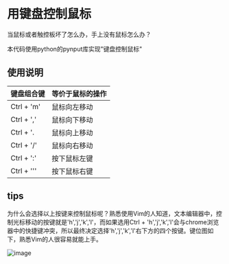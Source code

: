 # 用键盘控制鼠标

当鼠标或者触控板坏了怎么办，手上没有鼠标怎么办？

本代码使用python的pynput库实现"键盘控制鼠标"

## 使用说明

|键盘组合键|等价于鼠标的操作|
|-|-|
|Ctrl + 'm'|鼠标向左移动|
|Ctrl + ','|鼠标向下移动|
|Ctrl + '.|鼠标向上移动|
|Ctrl + '/'|鼠标向右移动|
|Ctrl + ':'|按下鼠标左键|
|Ctrl + '\''|按下鼠标右键|

## tips

为什么会选择以上按键来控制鼠标呢？熟悉使用Vim的人知道，文本编辑器中，控制光标移动的按键就是'h','j','k','l'，而如果选用Ctrl + 'h','j','k','l'会与chrome浏览器中的快捷键冲突，所以最终决定选择'h','j','k','l'右下方的四个按键。键位图如下，熟悉Vim的人很容易就能上手。

![image](https://user-images.githubusercontent.com/25153243/58677090-40111700-838d-11e9-8e65-becbd93bc85b.png)

